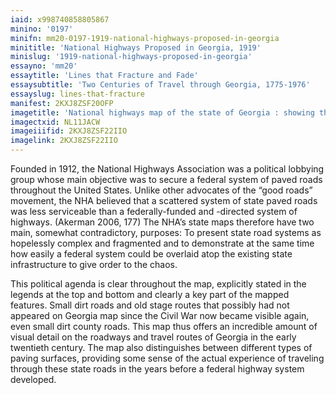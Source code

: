 ```yaml
---
iaid: x998740858805867
minino: '0197'
minifn: mm20-0197-1919-national-highways-proposed-in-georgia
minititle: 'National Highways Proposed in Georgia, 1919'
minislug: '1919-national-highways-proposed-in-georgia'
essayno: 'mm20'
essaytitle: 'Lines that Fracture and Fade'
essaysubtitle: 'Two Centuries of Travel through Georgia, 1775-1976'
essayslug: lines-that-fracture
manifest: 2KXJ8ZSF20OFP
imagetitle: 'National highways map of the state of Georgia : showing thirty-three hundred miles of national highways proposed by the National Highways Association...'
imagectxid: NL11JACW
imageiiifid: 2KXJ8ZSF22IIO
imagelink: 2KXJ8ZSF22IIO
---
```

Founded in 1912, the National Highways Association was a political lobbying group whose main objective was to secure a federal system of paved roads throughout the United States. Unlike other advocates of the “good roads” movement, the NHA believed that a scattered system of state paved roads was less serviceable than a federally-funded and -directed system of highways. (Akerman 2006, 177) The NHA’s state maps therefore have two main, somewhat contradictory, purposes: To present state road systems as hopelessly complex and fragmented and to demonstrate at the same time how easily a federal system could be overlaid atop the existing state infrastructure to give order to the chaos. 

This political agenda is clear throughout the map, explicitly stated in the legends at the top and bottom and clearly a key part of the mapped features. Small dirt roads and old stage routes that possibly had not appeared on Georgia map since the Civil War now became visible again, even small dirt county roads. This map thus offers an incredible amount of visual detail on the roadways and travel routes of Georgia in the early twentieth century. The map also distinguishes between different types of paving surfaces, providing some sense of the actual experience of traveling through these state roads in the years before a federal highway system developed. 



